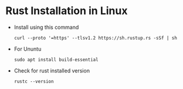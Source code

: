 # Rust Installation in Linux
- Install using this command
  ```
  curl --proto '=https' --tlsv1.2 https://sh.rustup.rs -sSf | sh
  ```
- For Ununtu
  ```
  sudo apt install build-essential
  ```
- Check for rust installed version
  ```
  rustc --version
  ```